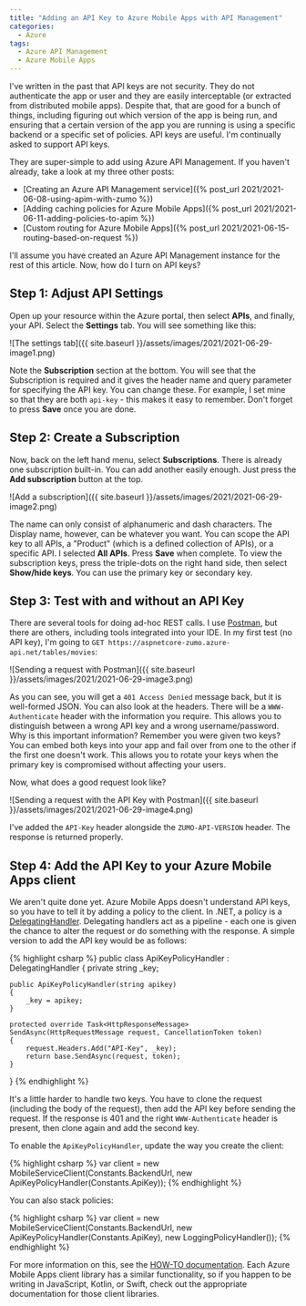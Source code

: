 ```yaml
---
title: "Adding an API Key to Azure Mobile Apps with API Management"
categories:
  - Azure
tags:
  - Azure API Management
  - Azure Mobile Apps
---
```


I've written in the past that API keys are not security.  They do not authenticate the app or user and they are easily interceptable (or extracted from distributed mobile apps).  Despite that, that are good for a bunch of things, including figuring out which version of the app is being run, and ensuring that a certain version of the app you are running is using a specific backend or a specific set of policies.  API keys are useful.  I'm continually asked to support API keys.  

They are super-simple to add using Azure API Management.  If you haven't already, take a look at my three other posts:

* [Creating an Azure API Management service]({% post_url 2021/2021-06-08-using-apim-with-zumo %})
* [Adding caching policies for Azure Mobile Apps]({% post_url 2021/2021-06-11-adding-policies-to-apim %})
* [Custom routing for Azure Mobile Apps]({% post_url 2021/2021-06-15-routing-based-on-request %})

I'll assume you have created an Azure API Management instance for the rest of this article.  Now, how do I turn on API keys?

## Step 1: Adjust API Settings

Open up your resource within the Azure portal, then select **APIs**, and finally, your API.  Select the **Settings** tab.  You will see something like this:

![The settings tab]({{ site.baseurl }}/assets/images/2021/2021-06-29-image1.png)

Note the **Subscription** section at the bottom.  You will see that the Subscription is required and it gives the header name and query parameter for specifying the API key.  You can change these.  For example, I set mine so that they are both `api-key` - this makes it easy to remember.  Don't forget to press **Save** once you are done.

## Step 2: Create a Subscription

Now, back on the left hand menu, select **Subscriptions**.  There is already one subscription built-in.  You can add another easily enough.  Just press the **Add subscription** button at the top.

![Add a subscription]({{ site.baseurl }}/assets/images/2021/2021-06-29-image2.png)

The name can only consist of alphanumeric and dash characters.  The Display name, however, can be whatever you want.  You can scope the API key to all APIs, a "Product" (which is a defined collection of APIs), or a specific API.  I selected **All APIs**.  Press **Save** when complete.  To view the subscription keys, press the triple-dots on the right hand side, then select **Show/hide keys**.  You can use the primary key or secondary key.

## Step 3: Test with and without an API Key

There are several tools for doing ad-hoc REST calls.  I use [Postman](https://www.postman/com/downloads/), but there are others, including tools integrated into your IDE.  In my first test (no API key), I'm going to `GET https://aspnetcore-zumo.azure-api.net/tables/movies`:

![Sending a request with Postman]({{ site.baseurl }}/assets/images/2021/2021-06-29-image3.png)

As you can see, you will get a `401 Access Denied` message back, but it is well-formed JSON.  You can also look at the headers.  There will be a `WWW-Authenticate` header with the information you require.  This allows you to distinguish between a wrong API key and a wrong username/password.  Why is this important information?  Remember you were given two keys?  You can embed both keys into your app and fail over from one to the other if the first one doesn't work.  This allows you to rotate your keys when the primary key is compromised without affecting your users.  

Now, what does a good request look like?

![Sending a request with the API Key with Postman]({{ site.baseurl }}/assets/images/2021/2021-06-29-image4.png)

I've added the `API-Key` header alongside the `ZUMO-API-VERSION` header.  The response is returned properly.

## Step 4: Add the API Key to your Azure Mobile Apps client

We aren't quite done yet.  Azure Mobile Apps doesn't understand API keys, so you have to tell it by adding a policy to the client.  In .NET, a policy is a [DelegatingHandler](https://docs.microsoft.com/dotnet/api/system.net.http.delegatinghandler?view=netstandard-2.0).  Delegating handlers act as a pipeline - each one is given the chance to alter the request or do something with the response.  A simple version to add the API key would be as follows:

{% highlight csharp %}
public class ApiKeyPolicyHandler : DelegatingHandler
{
    private string _key;

    public ApiKeyPolicyHandler(string apikey) 
    {
        _key = apikey;
    }

    protected override Task<HttpResponseMessage> SendAsync(HttpRequestMessage request, CancellationToken token)
    {
        request.Headers.Add("API-Key", _key);
        return base.SendAsync(request, token);
    }
}
{% endhighlight %}

It's a little harder to handle two keys.  You have to clone the request (including the body of the request), then add the API key before sending the request.  If the response is 401 and the right `WWW-Authenticate` header is present, then clone again and add the second key.  

To enable the `ApiKeyPolicyHandler`, update the way you create the client:

{% highlight csharp %}
var client = new MobileServiceClient(Constants.BackendUrl, new ApiKeyPolicyHandler(Constants.ApiKey));
{% endhighlight %}

You can also stack policies:

{% highlight csharp %}
var client = new MobileServiceClient(Constants.BackendUrl,
    new ApiKeyPolicyHandler(Constants.ApiKey), new LoggingPolicyHandler());
{% endhighlight %}

For more information on this, see the [HOW-TO documentation](https://azure.github.io/azure-mobile-apps/howto/client/dotnet/#customize-request-headers).  Each Azure Mobile Apps client library has a similar functionality, so if you happen to be writing in JavaScript, Kotlin, or Swift, check out the appropriate documentation for those client libraries.
